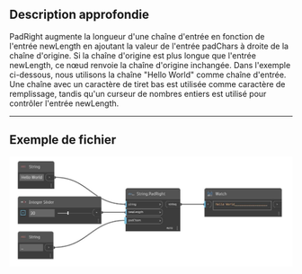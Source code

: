 ## Description approfondie
PadRight augmente la longueur d'une chaîne d'entrée en fonction de l'entrée newLength en ajoutant la valeur de l'entrée padChars à droite de la chaîne d'origine. Si la chaîne d'origine est plus longue que l'entrée newLength, ce nœud renvoie la chaîne d'origine inchangée. Dans l'exemple ci-dessous, nous utilisons la chaîne "Hello World" comme chaîne d'entrée. Une chaîne avec un caractère de tiret bas est utilisée comme caractère de remplissage, tandis qu'un curseur de nombres entiers est utilisé pour contrôler l'entrée newLength.
___
## Exemple de fichier

![PadRight](./DSCore.String.PadRight_img.jpg)

